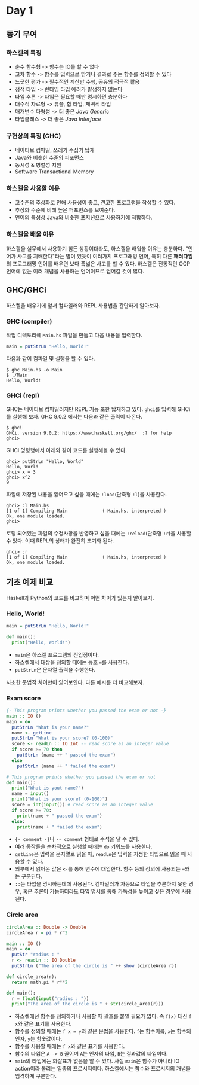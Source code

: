 # Day 1

## 동기 부여

### 하스켈의 특징
* 순수 함수형     -> 함수는 IO를 할 수 없다
* 고차 함수       -> 함수를 입력으로 받거나 결과로 주는 함수를 정의할 수 있다
* 느긋한 평가     -> 필수적인 계산만 수행, 공유의 적극적 활용
* 정적 타입       -> 런타임 타입 에러가 발생하지 않는다
* 타입 추론       -> 타입은 필요할 때만 명시하면 충분하다
* 대수적 자료형   -> 튜플, 합 타입, 재귀적 타입
* 매개변수 다형성 -> 더 좋은 *Java Generic*
* 타입클래스      -> 더 좋은 *Java Interface*

### 구현상의 특징 (GHC)
* 네이티브 컴파일, 쓰레기 수집기 탑재
* Java와 비슷한 수준의 퍼포먼스
* 동시성 & 병렬성 지원
* Software Transactional Memory

### 하스켈을 사용할 이유
* 고수준의 추상화로 인해 사용성이 좋고, 견고한 프로그램을 작성할 수 있다.
* 추상화 수준에 비해 높은 퍼포먼스를 보여준다.
* 언어의 특성상 Java와 비슷한 포지션으로 사용하기에 적합하다.

### 하스켈을 배울 이유
하스켈을 실무에서 사용하기 힘든 상황이더라도, 하스켈을 배워볼 이유는 충분하다.
"언어가 사고를 지배한다"라는 말이 있듯이 여러가지 프로그래밍 언어, 특히 다른 **패러다임**의 프로그래밍 언어를 배우면 보다 폭넓은 사고를 할 수 있다.
하스켈은 전통적인 OOP 언어에 없는 여러 개념을 사용하는 언어이므로 얻어갈 것이 많다.

## GHC/GHCi
하스켈을 배우기에 앞서 컴파일러와 REPL 사용법을 간단하게 알아보자.

### GHC (compiler)
작업 디렉토리에 `Main.hs` 파일을 만들고 다음 내용을 입력한다.
```haskell
main = putStrLn "Hello, World!"
```

다음과 같이 컴파일 및 실행을 할 수 있다.
```
$ ghc Main.hs -o Main
$ ./Main
Hello, World!
```

### GHCi (repl)
GHC는 네이티브 컴파일러지만 REPL 기능 또한 탑재하고 있다. `ghci`를 입력해 GHCi를 실행해 보자. GHC 9.0.2 에서는 다음과 같은 출력이 나온다.
```
$ ghci
GHCi, version 9.0.2: https://www.haskell.org/ghc/  :? for help
ghci> 
```

GHCi 명령행에서 아래와 같이 코드를 실행해볼 수 있다.
```
ghci> putStrLn "Hello, World"
Hello, World
ghci> x = 3
ghci> x^2
9
```

파일에 저장된 내용을 읽어오고 싶을 때에는 `:load`(단축형 `:l`)을 사용한다.
```
ghci> :l Main.hs
[1 of 1] Compiling Main             ( Main.hs, interpreted )
Ok, one module loaded.
ghci>
```

로딩 되어있는 파일의 수정사항을 반영하고 싶을 때에는 `:reload`(단축형 `:r`)을 사용할 수 있다. 이때 REPL의 상태가 완전히 초기화 된다.
```
ghci> :r
[1 of 1] Compiling Main             ( Main.hs, interpreted )
Ok, one module loaded.
```

## 기초 예제 비교
Haskell과 Python의 코드를 비교하며 어떤 차이가 있는지 알아보자.

### Hello, World!
```haskell
main = putStrLn "Hello, World!"
```
```python
def main():
  print("Hello, World!")
```
* `main`은 하스켈 프로그램의 진입점이다.
* 하스켈에서 대상을 정의할 때에는 등호 `=`를 사용한다.
* `putStrLn`은 문자열 출력을 수행한다.

사소한 문법적 차이만이 있어보인다. 다른 예시를 더 비교해보자.

### Exam score
```haskell
{- This program prints whether you passed the exam or not -}
main :: IO ()
main = do
  putStrLn "What is your name?"
  name <- getLine
  putStrLn "What is your score? (0-100)"
  score <- readLn :: IO Int -- read score as an integer value
  if score >= 70 then
    putStrLn (name ++ " passed the exam")
  else
    putStrLn (name ++ " failed the exam")
```
```python
# This program prints whether you passed the exam or not
def main():
  print("What is yout name?")
  name = input()
  print("What is your score? (0-100)")
  score = int(input()) # read score as an integer value
  if score >= 70:
    print(name + " passed the exam")
  else:
    print(name + " failed the exam")
```
* `{- comment -}`나 `-- comment` 형태로 주석을 달 수 있다.
* 여러 동작들을 순차적으로 실행할 때에는 `do` 키워드를 사용한다.
* `getLine`은 입력을 문자열로 읽을 때, `readLn`은 입력을 지정한 타입으로 읽을 때 사용할 수 있다.
* 외부에서 읽어온 값은 `<-`를 통해 변수에 대입한다. 함수 등의 정의에 사용되는 `=`와는 구분된다.
* `::`는 타입을 명시하는데에 사용된다. 컴파일러가 자동으로 타입을 추론하지 못한 경우, 혹은 추론이 가능하더라도 타입 명시를 통해 가독성을 높이고 싶은 경우에 사용된다.

### Circle area
```haskell
circleArea :: Double -> Double
circleArea r = pi * r^2

main :: IO ()
main = do
  putStr "radius : "
  r <- readLn :: IO Double
  putStrLn ("The area of the circle is " ++ show (circleArea r))
```
```python
def circle_area(r):
  return math.pi * r**2

def main():
  r = float(input("radius : "))
  print("The area of the circle is " + str(circle_area(r)))
```
* 하스켈에선 함수를 정의하거나 사용할 때 괄호를 붙일 필요가 없다. 즉 `f(x)` 대신 `f x`와 같은 표기를 사용한다.
* 함수를 정의할 때에는 `f x = y`와 같은 문법을 사용한다. `f`는 함수이름, `x`는 함수의 인자, `y`는 함숫값이다.
* 함수를 사용할 때에는 `f x`와 같은 표기를 사용한다.
* 함수의 타입은 `A -> B` 꼴이며 `A`는 인자의 타입, `B`는 결과값의 타입이다.
* `main`의 타입에는 화살표가 없음을 알 수 있다. 사실 `main`은 함수가 아니라 IO action이라 불리는 일종의 프로시저이다. 하스켈에서는 함수와 프로시저의 개념을 엄격하게 구분한다.

